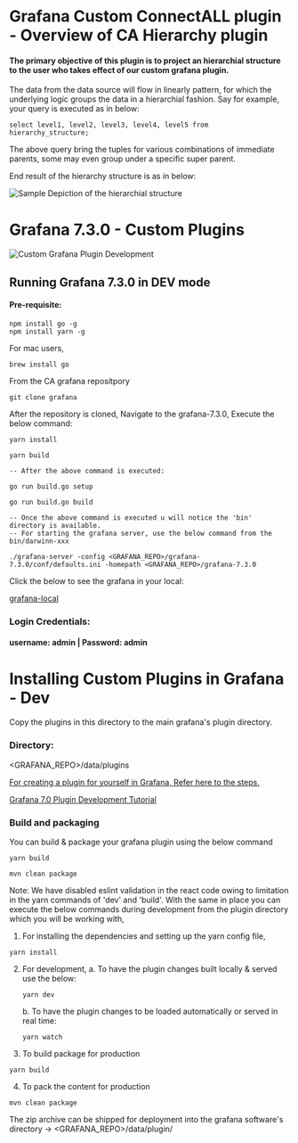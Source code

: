 # Grafana Custom ConnectALL plugin - Overview of CA Hierarchy plugin

#### The primary objective of this plugin is to project an hierarchial structure to the user who takes effect of our custom grafana plugin.

The data from the data source will flow in linearly pattern, for which the underlying logic groups the data in a hierarchial fashion. Say for example, your query is executed as in below:

```terminal
select level1, level2, level3, level4, level5 from hierarchy_structure;
```

The above query bring the tuples for various combinations of immediate parents, some may even group under a specific super parent.

End result of the hierarchy structure is as in below:

![Sample Depiction of the hierarchial structure](https://help.sap.com/doc/e2b9d153e8b34208e10000000a174cb4/1503%20SP%206/en-US/6f41d253913e4608e10000000a174cb4.gif)

# Grafana 7.3.0 - Custom Plugins

![Custom Grafana Plugin Development](https://encrypted-tbn0.gstatic.com/images?q=tbn:ANd9GcSMM91EIu8C_Sa_Ap8VgmUOtHVaohH6qyzmzw&usqp=CAU)

## Running Grafana 7.3.0 in DEV mode

#### Pre-requisite:

```node
npm install go -g
npm install yarn -g
```
For mac users,

```terminal
brew install go
```
From the CA grafana repositpory
```git
git clone grafana 
```
After the repository is cloned, Navigate to the grafana-7.3.0, Execute the below command:
```git
yarn install

yarn build

-- After the above command is executed:

go run build.go setup

go run build.go build

-- Once the above command is executed u will notice the 'bin' directory is available.
-- For starting the grafana server, use the below command from the bin/darwinn-xxx

./grafana-server -config <GRAFANA_REPO>/grafana-7.3.0/conf/defaults.ini -homepath <GRAFANA_REPO>/grafana-7.3.0
```
Click the below to see the grafana in your local:

[grafana-local](https://localhost:3000/)

### Login Credentials:

#### username: admin | Password: admin

# Installing Custom Plugins in Grafana - Dev

Copy the plugins in this directory to the main grafana's plugin directory.

### Directory: 
<GRAFANA_REPO>/data/plugins

[For creating a plugin for yourself in Grafana, Refer here to the steps.](https://grafana.com/docs/grafana/latest/developers/plugins/)

[Grafana 7.0 Plugin Development Tutorial](https://youtu.be/4RLoHg4G9MI)

### Build and packaging

You can build & package your grafana plugin using the below command

```node
yarn build

mvn clean package
```

Note: We have disabled eslint validation in the react code owing to limitation in the yarn commands of 'dev' and 'build'. With the same in place you can execute the below commands during development from the plugin directory which you will be working with,

1. For installing the dependencies and setting up the yarn config file,

```node
yarn install
```

2. For development, 
	a. To have the plugin changes built locally & served use the below:
	
	```node
	yarn dev
	```
	b. To have the plugin changes to be loaded automatically or served in real time:
	
	```node
	yarn watch
	```
3. To build package for production

```node
yarn build
```

4. To pack the content for production

```node
mvn clean package
```

The zip archive can be shipped for deployment into the grafana software's directory -> <GRAFANA_REPO>/data/plugin/
